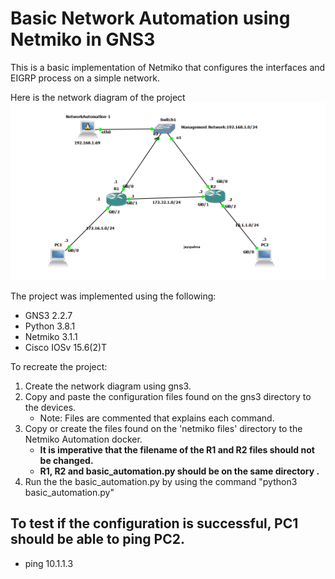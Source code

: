 # Basic Network Automation using Netmiko in GNS3 #
This is a basic implementation of Netmiko that configures the interfaces and EIGRP process on a simple network.

Here is the network diagram of the project
![](gns3%20files/network_topology.png)

The project was implemented using the following:
* GNS3 2.2.7
* Python 3.8.1
* Netmiko 3.1.1
* Cisco IOSv 15.6(2)T

To recreate the project:
1. Create the network diagram using gns3.
2. Copy and paste the configuration files found on the gns3 directory to the devices.
    * Note: Files are commented that explains each command.
3. Copy or create the files found on the 'netmiko files' directory to the Netmiko Automation docker.
    * **__It is imperative that the filename of the R1 and R2 files should not be changed.__**
    * **__R1, R2 and basic_automation.py should be on the same directory .__**
4. Run the the basic_automation.py by using the command "python3 basic_automation.py"

## To test if the configuration is successful, PC1 should be able to ping PC2. ##
- ping 10.1.1.3
